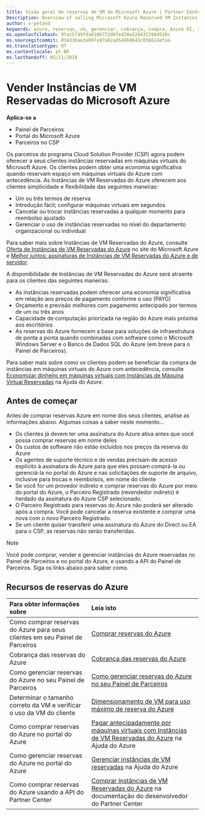 ```yaml
---
title: Visão geral de reservas de VM do Microsoft Azure | Partner Center
Description: Overview of selling Microsoft Azure Reserved VM Instances in CSP.
author: v-petand
keywords: azure, reservas, vm, gerenciar, cobrança, compra, Azure RI, Instâncias de VM Reservadas do Azure
ms.openlocfilehash: 9fac5749fda6106772d8fed28a320432206d528c
ms.sourcegitcommit: 034336ae3a697a97a62ad549b8645c836624efaa
ms.translationtype: HT
ms.contentlocale: pt-BR
ms.lasthandoff: 05/11/2018
---
```

# <a name="sell-microsoft-azure-reserved-vm-instances"></a>Vender Instâncias de VM Reservadas do Microsoft Azure 

**Aplica-se a**

-  Painel de Parceiros
-  Portal do Microsoft Azure
-  Parceiros no CSP

Os parceiros do programa Cloud Solution Provider (CSP) agora podem oferecer a seus clientes instâncias reservadas em máquinas virtuais do Microsoft Azure. Os clientes podem obter uma economia significativa quando reservam espaço em máquinas virtuais do Azure com antecedência. As Instâncias de VM Reservadas do Azure oferecem aos clientes simplicidade e flexibilidade das seguintes maneiras:

-   Um ou três termos de reserva 
-   Introdução fácil; configurar máquinas virtuais em segundos 
-   Cancelar ou trocar instâncias reservadas a qualquer momento para reembolso ajustado 
-   Gerenciar o uso de instâncias reservadas no nível do departamento organizacional ou individual 

Para saber mais sobre Instâncias de VM Reservadas do Azure, consulte [Oferta de Instâncias de VM Reservadas do Azure](https://azure.microsoft.com/pricing/reserved-vm-instances/) no site do Microsoft Azure e [Melhor juntos: assinaturas de Instâncias de VM Reservadas do Azure e de servidor](https://blogs.partner.microsoft.com/mpn/better-together-azure-reserved-instances-server-subscriptions/).

A disponibilidade de Instâncias de VM Reservadas do Azure será atraente para os clientes das seguintes maneiras:

-   As instâncias reservadas podem oferecer uma economia significativa em relação aos preços de pagamento conforme o uso (PAYG)
-   Orçamento e previsão melhores com pagamento antecipado por termos de um ou três anos 
-   Capacidade de computação priorizada na região do Azure mais próxima aos escritórios  
-   As reservas do Azure fornecem a base para soluções de infraestrutura de ponta a ponta quando combinadas com software como o Microsoft Windows Server e o Banco de Dados SQL do Azure (em breve para o Painel de Parceiros).   

Para saber mais sobre como os clientes podem se beneficiar da compra de instâncias em máquinas virtuais do Azure com antecedência, consulte [Economizar dinheiro em máquinas virtuais com Instâncias de Máquina Virtual Reservadas](https://docs.microsoft.com/azure/billing/billing-save-compute-costs-reservations) na Ajuda do Azure.

## <a name="before-you-begin"></a>Antes de começar

Antes de comprar reservas Azure em nome dos seus clientes, analise as informações abaixo. Algumas coisas a saber neste momento...

-   Os clientes já devem ter uma assinatura do Azure ativa antes que você possa comprar reservas em nome deles  
-   Os custos de software não estão incluídos nos preços da reserva do Azure 
-   Os agentes de suporte técnico e de vendas precisam de acesso explícito à assinatura do Azure para que eles possam comprá-la ou gerenciá-la no portal do Azure e nas solicitações de suporte de arquivo, inclusive para trocas e reembolsos, em nome do cliente  
-   Se você for um provedor indireto e comprar reservas do Azure por meio do portal do Azure, o Parceiro Registrado (revendedor indireto) é herdado da assinatura do Azure CSP selecionado. 
-   O Parceiro Registrado para reservas do Azure não poderá ser alterado após a compra. Você pode cancelar a reserva existente e comprar uma nova com o novo Parceiro Registrado. 
-   Se um cliente quiser transferir uma assinatura do Azure do Direct ou EA para o CSP, as reservas não serão transferidas. 

>[!NOTE]
> Você pode comprar, vender e gerenciar instâncias do Azure reservadas no Painel de Parceiros e no portal do Azure, e usando a API do Painel de Parceiros. Siga os links abaixo para saber como. 

## <a name="azure-reservations-resources"></a>Recursos de reservas do Azure
|**Para obter informações sobre**   |**Leia isto**    |
|:-----------------------------|:-----------------|
|Como comprar reservas do Azure para seus clientes em seu Painel de Parceiros   |[Comprar reservas do Azure](azure-reservations-buying.md)
|Cobrança das reservas do Azure   |[Cobrança das reservas do Azure](azure-reservations-billing.md)   |
|Como gerenciar reservas do Azure no seu Painel de Parceiros | [Como gerenciar reservas do Azure no seu Painel de Parceiros](azure-reservations-manage.md)
|Determinar o tamanho correto da VM e verificar o uso da VM do cliente   |[Dimensionamento de VM para uso máximo de reserva do Azure](azure-usage.md)   |
|Como comprar reservas do Azure no portal do Azure | [Pagar antecipadamente por máquinas virtuais com Instâncias de VM Reservadas do Azure](https://docs.microsoft.com/azure/virtual-machines/windows/prepay-reserved-vm-instances) na Ajuda do Azure |
|Como gerenciar reservas do Azure no portal do Azure   |[Gerenciar instâncias de VM reservadas](https://docs.microsoft.com/azure/billing/billing-manage-reserved-vm-instance) na Ajuda do Azure  |
|Como comprar reservas do Azure usando a API do Partner Center | [Comprar Instâncias de VM Reservadas do Azure](https://docs.microsoft.com/partner-center/develop/purchase-azure-reserved-vm-instances) na documentação do desenvolvedor do Partner Center

 

